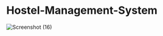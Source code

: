 # Hostel-Management-System
![Screenshot (16)](https://github.com/lewis699/Hostel-Management-System/assets/84834466/47eee6a9-5357-4bb4-a256-17d3e05eafcb)
